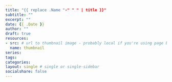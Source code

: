 ```yaml
---
title: "{{ replace .Name "-" " " | title }}"
subtitle: ""
excerpt: ""
date: {{ .Date }}
author: ""
draft: true
resources:
- src: # url to thumbnail image - probably local if you're using page bundles
  name: thumbnail
series:
tags:
categories:
layout: single # single or single-sidebar
socialshare: false
---
```


